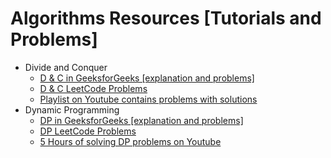 # Algorithms Resources [Tutorials and Problems]

* Divide and Conquer
    * [D & C in GeeksforGeeks [explanation and problems]](https://www.geeksforgeeks.org/divide-and-conquer/)
    * [D & C LeetCode Problems](https://leetcode.com/tag/divide-and-conquer/)
    * [Playlist on Youtube contains problems with solutions](https://www.youtube.com/playlist?list=PLSQH4GS-p9jeCHxgEwQJ3VSaS9DUrwIi2)
* Dynamic Programming
    * [DP in GeeksforGeeks [explanation and problems]](https://www.geeksforgeeks.org/dynamic-programming/)
    * [DP LeetCode Problems](https://leetcode.com/tag/dynamic-programming/)
    * [5 Hours of solving DP problems on Youtube](https://youtu.be/oBt53YbR9Kk) 

    
